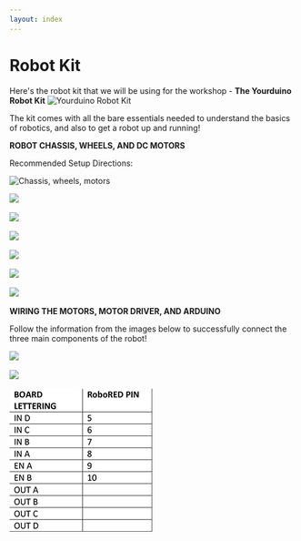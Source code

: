 ```yaml
---
layout: index
---
```


# Robot Kit
Here's the robot kit that we will be using for the workshop - **The Yourduino Robot Kit**
![Yourduino Robot Kit](http://yourduino.com/sunshop//images/products/large_400_SideWhiteBack1-1024.jpg)

The kit comes with all the bare essentials needed to understand the basics of robotics, and also to get a robot up and running!

**ROBOT CHASSIS, WHEELS, AND DC MOTORS**

Recommended Setup Directions:

![Chassis, wheels, motors](http://arduino-info.wikispaces.com/file/view/Chassis-Wheels-900V.jpg/539714850/240x347/Chassis-Wheels-900V.jpg)

![](http://arduino-info.wikispaces.com/file/view/VelcroPositions-1024.jpg/558303029/560x407/VelcroPositions-1024.jpg)

![](http://arduino-info.wikispaces.com/file/view/MotorMounts1B-800.jpg/540964264/504x322/MotorMounts1B-800.jpg)

![](http://arduino-info.wikispaces.com/file/view/MotorMounts2-800.jpg/540964358/407x601/MotorMounts2-800.jpg)

![](http://arduino-info.wikispaces.com/file/view/MotorMounts3A-1024.jpg/540964456/631x414/MotorMounts3A-1024.jpg)

![](http://arduino-info.wikispaces.com/file/view/CasterWheel1-300.jpg/477649448/CasterWheel1-300.jpg)

![](http://arduino-info.wikispaces.com/file/view/PartsInstalled1-1024.jpg/539843958/800x586/PartsInstalled1-1024.jpg)

**WIRING THE MOTORS, MOTOR DRIVER, AND ARDUINO**

Follow the information from the images below to successfully connect the three main components of the robot!

![](http://arduino-info.wikispaces.com/file/view/RemoveJumperBlocks-512.jpg/539843522/304x254/RemoveJumperBlocks-512.jpg)

![](http://arduino-info.wikispaces.com/file/view/RemoveJumperBlocks-512.jpg/539843522/304x254/RemoveJumperBlocks-512.jpg)

![](https://github.com/zhaveriane/shs2017/blob/gh-pages/images/Motor_Driver_Wiring.png)


